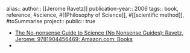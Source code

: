 alias::
author:: [[Jerome Ravetz]] 
publication-year:: 2006
tags:: book, reference, #science, #[[Philosophy of Science]], #[[scientific method]], #toSummarise 
project:: 
public:: true

- [The No-nonsense Guide to Science (No Nonsense Guides): Ravetz, Jerome: 9781904456469: Amazon.com: Books](https://www.amazon.com/No-Nonsense-Guide-Science-Guides/dp/1904456464)
-